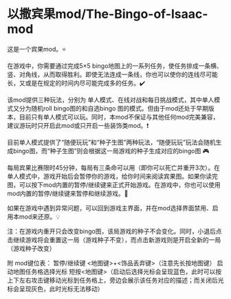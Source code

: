 # 以撒宾果mod/The-Bingo-of-Isaac-mod
这是一个宾果mod。⭐

在游戏中，你需要通过完成5×5 bingo地图上的一系列任务，使任务排成一条横、竖、对角线，从而取得胜利。即使无法连成一条线，你也可以使你的连线尽可能长，又或是在规定的时间内尽可能完成多的任务。✔️

该mod提供三种玩法，分别为 单人模式、在线对战和每日挑战模式，其中单人模式又分为随机roll bingo图的和自选bingo 图的模式。但由于mod还处于早期版本，目前只有单人模式可以玩。同时，本mod不保证与其他任何mod完美兼容，建议游玩时只开启此mod或只开启一些装饰类mod。❗

目前单人模式提供了“随便玩玩”和“种子生图”两种玩法，“随便玩玩”玩法会随机生成bingo图，而“种子生图”则会根据这一局游戏的种子生成对应的bingo图 🎮

每局宾果比赛限时45分钟，每局有三条命可以用（即你可以死亡并重开3次）。在单人模式中，游戏开始后会暂停你的游戏，给你时间来阅读宾果图。如果你读完图，可以按下mod内置的暂停/继续键来正式开始游戏。在游戏中，你也可以使用mod内置的暂停/继续键来暂停和继续游戏。🎯

如果在游戏中遇到异常问题，可以回到游戏主界面，并在mod选择界面禁用、启用本mod来还原。💡

注：在游戏内重开只会改变bingo图，该局游戏的种子不会变化。同时，小退后点击继续游戏将会重置这一局（游戏种子不变），而点击新游戏则是开启全新的一局（游戏种子改变）

附 mod键位表：
暂停/继续键 <地图键>+<饰品丢弃键>（注意先长按地图键）
启动地图任务格选择光标 短按<地图键>（启动后选择光标会呈现蓝色，此时可以按上下左右攻击键移动光标到任务格上，旁边会展示该任务对应的描述；而关闭后光标会呈现灰色，此时光标无法移动）
